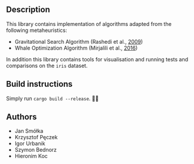 ## Description
This library contains implementation of algorithms adapted from the following metaheuristics:
 - Gravitational Search Algorithm (Rashedi et al., [2009](https://doi.org/10.1016/j.ins.2009.03.004))
 - Whale Optimization Algorithm (Mirjalili et al., [2016](https://doi.org/10.1016/j.advengsoft.2016.01.008))

 In addition this library contains tools for visualisation and running tests and comparisons on the `iris` dataset. 

## Build instructions
Simply run `cargo build --release`. 🦀😎

## Authors
- Jan Smółka
- Krzysztof Pęczek
- Igor Urbanik
- Szymon Bednorz
- Hieronim Koc
